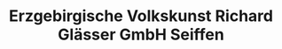 ---
title: "Erzgebirgische Volkskunst Richard Glässer GmbH Seiffen"
url: /seiffen-erzgeb/erzgebirgische-volkskunst-richard-glaesser-gmbh-seiffen/
shop: Allgemein
---